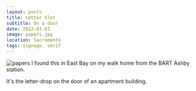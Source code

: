 ```yaml
---
layout: posts
title: Letter Slot
subtitle: On a door
date: 2012-01-01
image: papers.jpg
location: Sacramento
tags: signage, serif
---
```


![papers][papers]
I found this in East Bay on my walk home from the BART Ashby station.

It's the letter-drop on the door of an apartment building.

[papers]:images/papers.jpg
